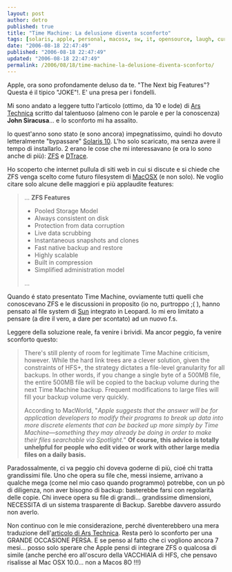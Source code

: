 ```yaml
---
layout: post
author: detro
published: true
title: "Time Machine: La delusione diventa sconforto"
tags: [solaris, apple, personal, macosx, sw, it, opensource, laugh, curiosity, projects, italian]
date: "2006-08-18 22:47:49"
published: "2006-08-18 22:47:49"
updated: "2006-08-18 22:47:49"
permalink: /2006/08/18/time-machine-la-delusione-diventa-sconforto/
---
```


Apple, ora sono profondamente deluso da te.
"The Next big Features"? Questa é il tipico "JOKE"!. E' una presa per i fondelli.

Mi sono andato a leggere tutto l'articolo (ottimo, da 10 e lode) di <a href="http://arstechnica.com/staff/fatbits.ars/2006/8/15/4995">Ars Technica</a> scritto dal talentuoso (almeno con le parole e per la conoscenza) <strong>John Siracusa</strong>... e lo sconforto mi ha assalito.

Io quest'anno sono stato (e sono ancora) impegnatissimo, quindi ho dovuto letteralmente "bypassare" <a href="http://opensolaris.org/os/;jsessionid=360C02BBB52F138B52CCBBACA99C5624">Solaris 10</a>. L'ho solo scaricato, ma senza avere il tempo di installarlo. 2 erano le cose che mi interessavano (e ora lo sono anche di più): <a href="http://opensolaris.org/os/community/zfs/">ZFS</a> e <a href="http://www.opensolaris.org/os/community/dtrace/">DTrace</a>.

Ho scoperto che internet pullula di siti web in cui si discute e si chiede che ZFS venga scelto come futuro filesystem di <a href="http://www.apple.com/macosx">MacOSX</a> (e non solo). Ne voglio citare solo alcune delle maggiori e più applaudite features:
<blockquote>...
<strong>ZFS Features</strong>

<ul class="feature_list">
<li>Pooled Storage Model</li>
<li>Always consistent on disk</li>

<li>Protection from data corruption</li>
<li>Live data scrubbing</li>
<li>Instantaneous snapshots and clones</li>
<li>Fast native backup and restore</li>
<li>Highly scalable</li>
<li>Built in compression</li>
<li>Simplified administration model</li>
</ul>
...</blockquote>

Quando é stato presentato Time Machine, ovviamente tutti quelli che conoscevano ZFS e le discussioni in proposito (io no, purtroppo ;( ), hanno pensato al file system di <a href="http://www.sun.com">Sun</a> integrato in Leopard. Io mi ero limitato a pensare (a dire il vero, a dare per scontato) ad un nuovo f.s.

Leggere della soluzione reale, fa venire i brividi.
Ma ancor peggio, fa venire sconforto questo:
<blockquote>There's still plenty of room for legitimate Time Machine criticism, however. While the hard link trees are a clever solution, given the constraints of HFS+, the strategy dictates a file-level granularity for all backups. In other words, if you change a single byte of a 500MB file, the entire 500MB file will be copied to the backup volume during the next Time Machine backup. Frequent modifications to large files will fill your backup volume very quickly.

According to MacWorld, "<em>Apple suggests that the answer will be for application developers to modify their programs to break up data into more discrete elements that can be backed up more simply by Time Machine—something they may already be doing in order to make their files searchable via Spotlight.</em>" <strong>Of course, this advice is totally unhelpful for people who edit video or work with other large media files on a daily basis.</strong> </blockquote>

Paradossalmente, ci va peggio chi doveva goderne di più, cioé chi tratta grandissimi file.
Uno che opera su file che, messi insieme, arrivano a qualche mega (come nel mio caso quando programmo) potrebbe, con un pò di diligenza, non aver bisogno di backup: basterebbe farsi con regolarità delle copie.
Chi invece opera su file di grandi... grandissime dimensioni, NECESSITA di un sistema trasparente di Backup. Sarebbe davvero assurdo non averlo.

Non continuo con le mie considerazione, perché diventerebbero una mera traduzione dell'<a href="http://arstechnica.com/staff/fatbits.ars/2006/8/15/4995">articolo di Ars Technica</a>. Resta però lo sconforto per una GRANDE OCCASIONE PERSA.
E se penso al fatto che ci vogliono ancora 7 mesi... posso solo sperare che Apple pensi di integrare ZFS o qualcosa di simile (anche perché ero all'oscuro della VACCHIAIA di HFS, che pensavo risalisse al Mac OSX 10.0... non a Macos 8O !!!)


